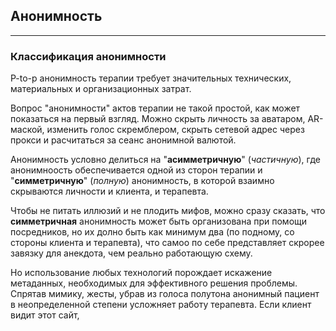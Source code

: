 ## Анонимность
---

### Классификация анонимности

P-to-p анонимность терапии требует значительных технических, материальных и организационных затрат. 

Вопрос "анонимности" актов терапии не такой простой, как может показаться на первый взгляд. Можно скрыть личность за аватаром, AR-маской, изменить голос скремблером, скрыть сетевой адрес через прокси и расчитаться за сеанс анонимной валютой.

Анонимность условно делиться на "**асимметричную**" (_частичную_), где анонимноость обеспечивается одной из сторон терапии и "**симметричную**" (_полную_) анонимность, в которой взаимно скрываются личности и клиента, и терапевта.

Чтобы не питать иллюзий и не плодить мифов, можно сразу сказать, что **симметричная** анонимность может быть организована при помощи посредников, но их долно быть как минимум два (по подному, со стороны клиента и терапевта), что самоо по себе представляет скрорее завязку для анекдота, чем реально работающую схему.


Но использование любых технологий порождает искажение метаданных, необходимых для эффективного решения проблемы. Спрятав мимику, жесты, убрав из голоса полутона анонимный пациент в неопределенной степени усложняет работу терапевта. 
Если клиент видит этот сайт, 
